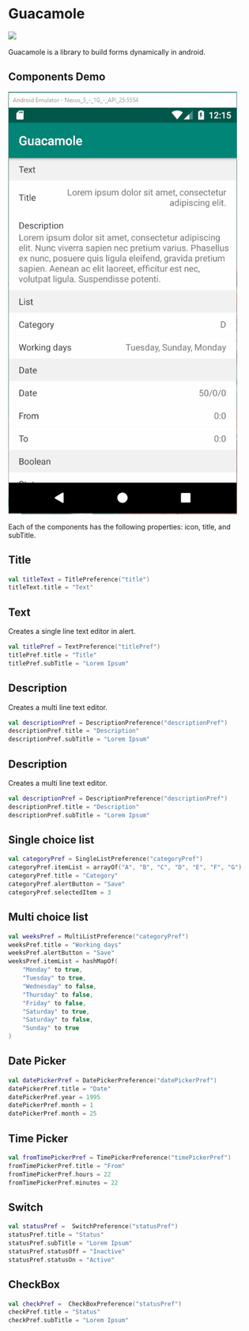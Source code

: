 # Guacamole

[![](https://jitpack.io/v/Alenkart/guacamole.svg)](https://jitpack.io/#Alenkart/guacamole)

Guacamole is a library to build forms dynamically in android.

## Components Demo

![alt text](public/demo.gif)

Each of the components has the following properties: icon, title, and subTitle.

## Title
```kotlin
val titleText = TitlePreference("title")
titleText.title = "Text"
```

## Text
Creates a single line text editor in alert.
```kotlin
val titlePref = TextPreference("titlePref")
titlePref.title = "Title"
titlePref.subTitle = "Lorem Ipsum"
```

## Description
Creates a multi line text editor.
```kotlin
val descriptionPref = DescriptionPreference("descriptionPref")
descriptionPref.title = "Description"
descriptionPref.subTitle = "Lorem Ipsum"
```

## Description
Creates a multi line text editor.
```kotlin
val descriptionPref = DescriptionPreference("descriptionPref")
descriptionPref.title = "Description"
descriptionPref.subTitle = "Lorem Ipsum"
```

## Single choice list
```kotlin
val categoryPref = SingleListPreference("categoryPref")
categoryPref.itemList = arrayOf("A", "B", "C", "D", "E", "F", "G")
categoryPref.title = "Category"
categoryPref.alertButton = "Save"
categoryPref.selectedItem = 3
```

## Multi choice list
```kotlin
val weeksPref = MultiListPreference("categoryPref")
weeksPref.title = "Working days"
weeksPref.alertButton = "Save"
weeksPref.itemList = hashMapOf(
    "Monday" to true,
    "Tuesday" to true,
    "Wednesday" to false,
    "Thursday" to false,
    "Friday" to false,
    "Saturday" to true,
    "Saturday" to false,
    "Sunday" to true
)
```

## Date Picker

```kotlin
val datePickerPref = DatePickerPreference("datePickerPref")
datePickerPref.title = "Date"
datePickerPref.year = 1995
datePickerPref.month = 1
datePickerPref.month = 25
```

## Time Picker
```kotlin
val fromTimePickerPref = TimePickerPreference("timePickerPref")
fromTimePickerPref.title = "From"
fromTimePickerPref.hours = 22
fromTimePickerPref.minutes = 22
```

## Switch
```kotlin
val statusPref =  SwitchPreference("statusPref")
statusPref.title = "Status"
statusPref.subTitle = "Lorem Ipsum"
statusPref.statusOff = "Inactive"
statusPref.statusOn = "Active"
```

## CheckBox
```kotlin
val checkPref =  CheckBoxPreference("statusPref")
checkPref.title = "Status"
checkPref.subTitle = "Lorem Ipsum"
```
